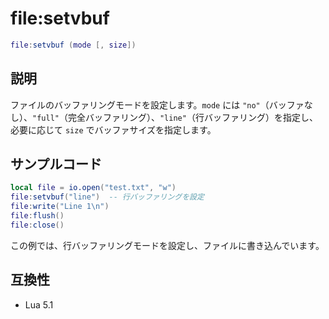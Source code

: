# file:setvbuf

```lua
file:setvbuf (mode [, size])
```

## 説明

ファイルのバッファリングモードを設定します。`mode` には `"no"`（バッファなし）、`"full"`（完全バッファリング）、`"line"`（行バッファリング）を指定し、必要に応じて `size` でバッファサイズを指定します。

## サンプルコード

```lua
local file = io.open("test.txt", "w")
file:setvbuf("line")  -- 行バッファリングを設定
file:write("Line 1\n")
file:flush()
file:close()
```

この例では、行バッファリングモードを設定し、ファイルに書き込んでいます。

## 互換性

- Lua 5.1